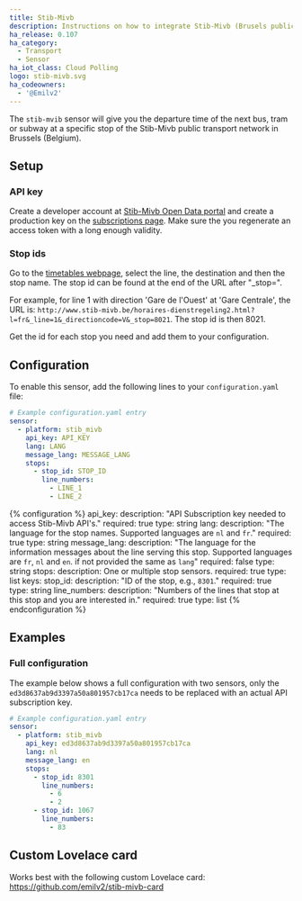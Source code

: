 ```yaml
---
title: Stib-Mivb 
description: Instructions on how to integrate Stib-Mivb (Brusels public transport company) departure times into Home Assistant.
ha_release: 0.107
ha_category:
  - Transport
  - Sensor
ha_iot_class: Cloud Polling
logo: stib-mivb.svg
ha_codeowners:
  - '@Emilv2'
---
```


The `stib-mvib` sensor will give you the departure time of the next bus, tram or subway at a specific stop of the Stib-Mivb public transport network in Brussels (Belgium).

## Setup

### API key
Create a developer account at [Stib-Mivb Open Data portal](https://opendata.stib-mivb.be) and create a production key on the [subscriptions page](https://opendata.stib-mivb.be/store/subscriptions).
Make sure the you regenerate an access token with a long enough validity.

### Stop ids

Go to the [timetables webpage](https://www.stib-mivb.be/horaires-dienstregeling2.html), select the line, the destination and then the stop name. The stop id can be found at the end of the URL after "_stop=".

For example, for line 1 with direction 'Gare de l'Ouest' at 'Gare Centrale', the URL is: `http://www.stib-mivb.be/horaires-dienstregeling2.html?l=fr&_line=1&_directioncode=V&_stop=8021`. The stop id is then 8021.

Get the id for each stop you need and add them to your configuration.

## Configuration

To enable this sensor, add the following lines to your `configuration.yaml` file:

```yaml
# Example configuration.yaml entry
sensor:
  - platform: stib_mivb   
    api_key: API_KEY
    lang: LANG
    message_lang: MESSAGE_LANG
    stops:
      - stop_id: STOP_ID
        line_numbers: 
          - LINE_1
          - LINE_2
```

{% configuration %}
api_key:
  description: "API Subscription key needed to access Stib-Mivb API's."
  required: true
  type: string
lang:
  description: "The language for the stop names. Supported languages are `nl` and `fr`."
  required: true
  type: string
message_lang:
  description: "The language for the information messages about the line serving this stop. Supported languages are `fr`, `nl` and `en`. if not provided the same as `lang`"
  required: false
  type: string
stops:
  description: One or multiple stop sensors.
  required: true
  type: list
  keys:
    stop_id:
      description: "ID of the stop, e.g.,  `8301`."
      required: true
      type: string
    line_numbers:
      description: "Numbers of the lines that stop at this stop and you are interested in."
      required: true
      type: list
{% endconfiguration %}

## Examples

### Full configuration

The example below shows a full configuration with two sensors, only the `ed3d8637ab9d3397a50a801957cb17ca` needs to be replaced with an actual API subscription key.

```yaml
# Example configuration.yaml entry
sensor:
  - platform: stib_mivb   
    api_key: ed3d8637ab9d3397a50a801957cb17ca
    lang: nl
    message_lang: en
    stops:
      - stop_id: 8301
        line_numbers: 
          - 6
          - 2
      - stop_id: 1067
        line_numbers: 
          - 83
```

## Custom Lovelace card

Works best with the following custom Lovelace card: <https://github.com/emilv2/stib-mivb-card>
